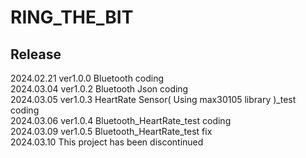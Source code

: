 # RING_THE_BIT

## Release

2024.02.21 ver1.0.0 Bluetooth coding
<br>
2024.03.04 ver1.0.2 Bluetooth Json coding
<br>
2024.03.05 ver1.0.3 HeartRate Sensor( Using max30105 library )_test coding
<br>
2024.03.06 ver1.0.4 Bluetooth_HeartRate_test coding
<br>
2024.03.09 ver1.0.5 Bluetooth_HeartRate_test fix
<br>
2024.03.10 This project has been discontinued
